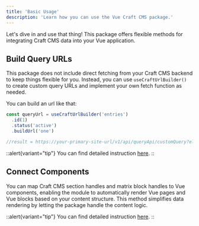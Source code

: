 ```yaml
---
title: 'Basic Usage'
description: 'Learn how you can use the Vue Craft CMS package.'
---
```


Let's dive in and use that thing! This package offers flexible methods for integrating Craft CMS data into your Vue application.

## Build Query URLs

This package does not include direct fetching from your Craft CMS backend to keep things flexible for you. Instead, you can use `useCraftUrlBuilder()` to create custom query URLs and implement your own fetch function as needed.

You can build an url like that:

```ts [app.vue]
const queryUrl = useCraftUrlBuilder('entries')
  .id(1)
  .status('active')
  .buildUrl('one')

//result = https://your-primary-site-url/v1/api/queryApi/customQuery?elementType=entries&id=1&status=active&one=1
```

::alert{variant="tip"}
You can find detailed instruction [here](/libraries/vue-craftcms/usage/build-query-urls).
::

## Connect Components 

You can map Craft CMS section handles and matrix block handles to Vue components, enabling the module to automatically render Vue pages and Vue blocks based on your content structure. This method simplifies data rendering by letting the package handle the content logic. 

::alert{variant="tip"}
You can find detailed instruction [here](/libraries/vue-craftcms/usage/connect-components).
::